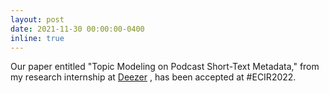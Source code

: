 ```yaml
---
layout: post
date: 2021-11-30 00:00:00-0400
inline: true
---
```


Our paper entitled "Topic Modeling on Podcast Short-Text Metadata," from my research internship at <a href="https://research.deezer.com/">Deezer</a> , has been accepted at #ECIR2022.



 